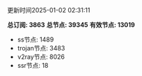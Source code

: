 更新时间2025-01-02 02:31:11

**总订阅: 3863**
**总节点: 39345**
**有效节点: 13019**
- ss节点: 1489
- trojan节点: 3483
- v2ray节点: 8026
- ssr节点: 18
